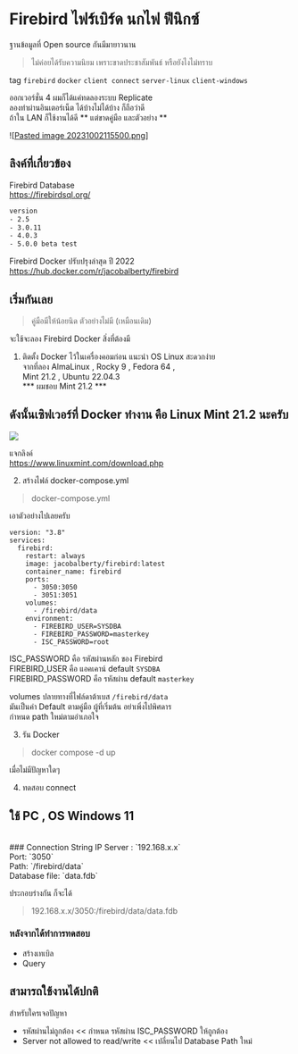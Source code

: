 
# Firebird  ไฟร์เบิร์ด  นกไฟ  ฟีนิกซ์
ฐานข้อมูลที่ Open source กันมีมายาวนาน <BR>
> ไม่ค่อยได้รับความนิยม เพราะขาดประชาสัมพันธ์ หรือยังไงไม่ทราบ<BR>

tag `firebird`  `docker` `client connect`  `server-linux`  `client-windows`

ออกเวอร์ชั่น 4 ผมก็ได้แค่ทดลองระบบ Replicate <BR>
ลองทำผ่านอินเตอร์เน็ต ได้บ้างไม่ได้บ้าง ก็ถือว่าดี <BR>
ถ้าใน LAN ก็ใช้งานได้ดี ** แต่ขาดคู่มือ และตัวอย่าง ** <BR>

![[Pasted image 20231002115500.png](https://firebirdsql.org/img/site/firebird.png)]

## ลิงค์ที่เกี่ยวข้อง
Firebird Database <BR>
https://firebirdsql.org/

```txt
version
- 2.5
- 3.0.11  
- 4.0.3
- 5.0.0 beta test
```

Firebird Docker ปรับปรุงล่าสุด ปี 2022 <BR> 
https://hub.docker.com/r/jacobalberty/firebird


## เริ่มกันเลย 
> คู่มือมีให้น้อยนิด ตัวอย่างไม่มี (เหมือนเดิม) 

จะใช้จะลอง Firebird Docker  สิ่งที่ต้องมี <BR>
1. ติดตั้ง Docker ไว้ในเครื่องคอมก่อน แนะนำ OS Linux สะดวกง่าย <BR>
จากที่ลอง AlmaLinux ,  Rocky 9 , Fedora 64 , <BR>
Mint 21.2  , Ubuntu 22.04.3 <BR>
*** ผมชอบ Mint 21.2  *** <BR>

## ดังนั้นเซิฟเวอร์ที่ Docker ทำงาน คือ Linux Mint 21.2 นะครับ

![](https://www.linuxmint.com/web/img/logo-mono.svg)

แจกลิงค์ <BR>
https://www.linuxmint.com/download.php

2. สร้างไฟล์ docker-compose.yml
> docker-compose.yml

เอาตัวอย่างไปเลยครับ
```docker
version: "3.8"
services:
  firebird:
    restart: always
    image: jacobalberty/firebird:latest
    container_name: firebird
    ports:
      - 3050:3050
      - 3051:3051
    volumes:
      - /firebird/data
    environment:
      - FIREBIRD_USER=SYSDBA
      - FIREBIRD_PASSWORD=masterkey
      - ISC_PASSWORD=root    
```

ISC_PASSWORD คือ รหัสผ่านหลัก ของ Firebird <BR>
FIREBIRD_USER คือ แอคเคาน์ default `SYSDBA` <BR>
FIREBIRD_PASSWORD คือ รหัสผ่าน default `masterkey` <BR>

volumes  ปลายทางที่ไฟล์ดาต้าเบส `/firebird/data` <BR>
มันเป็นค่า Default ตามคู่มือ  ผู้ที่เริ่มต้น อย่าเพิ่งไปพิศดาร <BR>
กำหนด path ใหม่ตามอำเภอใจ <BR>

3. รัน Docker <BR>
> docker compose -d up 

เมื่อไม่มีปัญหาใดๆ  <BR>

4. ทดสอบ connect  <BR>
## ใช้ PC , OS Windows 11
<BR>
### Connection String
IP Server : `192.168.x.x` <BR>
Port: `3050` <BR>
Path: `/firebird/data` <BR>
Database file: `data.fdb` <BR>

ประกอบร่างกัน ก็จะได้ <BR>
> 192.168.x.x/3050:/firebird/data/data.fdb


### หลังจากได้ทำการทดสอบ 
- สร้างเทเบิล 
- Query 
## สามารถใช้งานได้ปกติ

สำหรับใครเจอปัญหา <BR>
- รหัสผ่านไม่ถูกต้อง  << กำหนด รหัสผ่าน ISC_PASSWORD ให้ถูกต้อง
- Server not allowed to read/write <<  เปลี่ยนไป Database  Path ใหม่

<BR>
